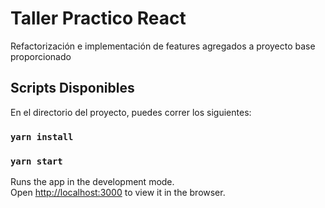 # Taller Practico React
Refactorización e implementación de features agregados a proyecto base proporcionado

## Scripts Disponibles

En el directorio del proyecto, puedes correr los siguientes:

### `yarn install`

### `yarn start`

Runs the app in the development mode.\
Open [http://localhost:3000](http://localhost:3000) to view it in the browser.